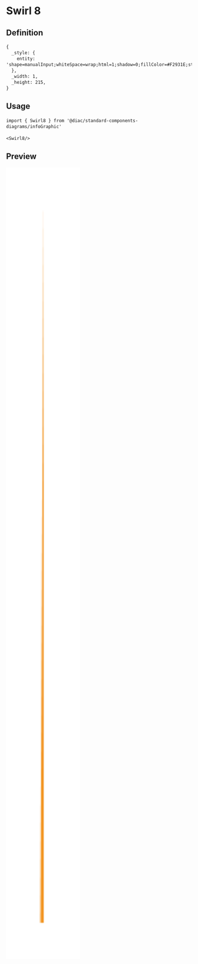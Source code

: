 # Swirl 8

## Definition

```
{
  _style: { 
    entity: 'shape=manualInput;whiteSpace=wrap;html=1;shadow=0;fillColor=#F2931E;strokeColor=none;fontSize=12;fontColor=#FFFFFF;align=center;direction=north;flipV=1;rounded=0;',
  },
  _width: 1,
  _height: 215,
}
```

## Usage

```
import { Swirl8 } from '@diac/standard-components-diagrams/infoGraphic'

<Swirl8/>
```

## Preview

<img src="./swirl-8.png" width="200"/>
